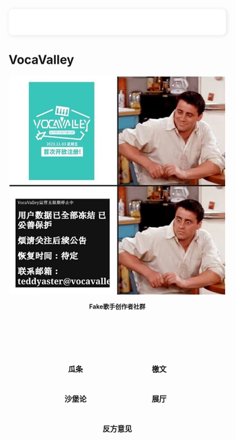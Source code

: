 <div class='ad'>
    <i class="ad-iconfont">&#xe633;</i>
    <p class='ad-content'>
        <span class='ad-text'><span>本着“兼听则明，偏信则暗”的原则，现增设</span><a herf="/index.html?page=pages/conside.md">《反方意见》</a><span>栏目，并接受符合</span><a herf="/index.html?page=README.md">投稿要求</a><span>的投稿。</span></span>
    </p>
</div>
<style>
    @font-face {
        font-family: "iconfont";
        src: url("//at.alicdn.com/t/font_2516453_g6qjhhqblt9.woff2?t=1620545333370")
        format("woff2"),
        url("//at.alicdn.com/t/font_2516453_g6qjhhqblt9.woff?t=1620545333370")
        format("woff"),
        url("//at.alicdn.com/t/font_2516453_g6qjhhqblt9.ttf?t=1620545333370")
        format("truetype");
    }
    .ad-iconfont {
        font-family: "iconfont" !important;
        font-size: 16px;
        font-style: normal;
        -webkit-font-smoothing: antialiased;
        -webkit-text-stroke-width: 0.2px;
        -moz-osx-font-smoothing: grayscale;
    }
    .ad {
        height: 60px;
        background-color: #fff;
        border-radius: 10px;
        box-sizing: border-box;
        padding: 0 20px;
        display: flex;
        align-items: center;
        justify-content: flex-start;
        font-size: 16px;
        color: #353535;
        box-shadow: 2px 1px 8px 1px rgb(228, 232, 235);
        margin: 40px auto;
        .ad-iconfont {
            color: #ff6146;
            font-size: 20px;
            margin-right: 10px;
        }
        .ad-content {
            flex: 1;
            overflow: hidden;
            .ad-text {
                display: block;
                width: auto;
                white-space: nowrap;
            }
        }
    }
    @keyframes marquee {
        0% {
        transform: translateX(0);
        }
        100% {
        transform: translateX(-100%);
        }
    }
    .ad-content {
        .ad-text {
            animation: marquee 30s linear infinite;
        }
    }
    .ad-text {
      display: block;
      width: auto;
      white-space: nowrap;
      animation: marquee 30s linear infinite;
      padding-left: 105%;
      padding-right: 120%;
      &:hover {
        animation-play-state: paused;
      }
    }
</style>

# VocaValley

<div align=center><img src="/assets/pics/Avatar.jpg" style="border-radius: 0%; overflow: hidden; width: 500px; height: auto;" /></div>

<div align=center><p><strong>Fake歌手创作者社群</strong></p></div>

<div style="width: 100%; height: auto; text-align:center; margin: 100px auto;">
    <style>
        .btn {
            width: 150px;
            -webkit-border-radius: 10;
            -moz-border-radius: 10;
            border-radius: 10px;
            border: none;
            color: var(--title-color);
            font-family: Georgia;
            font-weight: bold;
            font-size: 17px;
            padding: 12px;
            margin: 10px 20px;
            background: var(--inline-code-bg);
            text-decoration: none;
            cursor: pointer;
        }
        .btn:hover {
            color: white;
            background: var(--title-color);
            text-decoration: none;
        }
    </style>
    <button class="btn" onclick='location.href = ("/index.html?page=pages/stories.md");'>瓜条</button>
    <button class="btn" onclick='location.href = ("/index.html?page=pages/blame.md");'>檄文</button>
    <button class="btn" onclick='location.href = ("/index.html?page=pages/sb.md");'>沙堡论</button>
    <button class="btn" onclick='location.href = ("/index.html?page=pages/gallery.md");'>展厅</button>
    <button class="btn" onclick='location.href = ("/index.html?page=pages/conside.md");'>反方意见</button>
</div>
